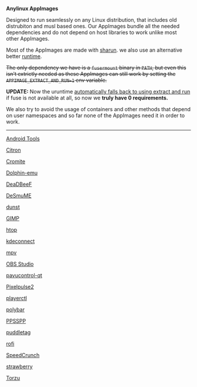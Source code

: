 **Anylinux AppImages**

Designed to run seamlessly on any Linux distribution, that includes old distrubiton and musl based ones. Our AppImages bundle all the needed dependencies and do not depend on host libraries to work unlike most other AppImages.

Most of the AppImages are made with [sharun](https://github.com/VHSgunzo/sharun). we also use an alternative better [runtime](https://github.com/VHSgunzo/uruntime).

~~The only dependency we have is a `fusermount` binary in `PATH`, but even this isn't extrictly needed as these AppImages can still work by setting the `APPIMAGE_EXTRACT_AND_RUN=1` env variable.~~

**UPDATE:** Now the uruntime [automatically falls back to using extract and run](https://github.com/VHSgunzo/uruntime?tab=readme-ov-file#built-in-configuration) if fuse is not available at all, so now we **truly have 0 requirements.**

We also try to avoid the usage of containers and other methods that depend on user namespaces and so far none of the AppImages need it in order to work.

---------------------------------------------------------------------------------------------

[Android Tools](https://github.com/pkgforge-dev/android-tools-AppImage)

[Citron](https://github.com/pkgforge-dev/Citron-AppImage)

[Cromite](https://github.com/pkgforge-dev/Cromite-AppImage)

[Dolphin-emu](https://github.com/pkgforge-dev/Dolphin-emu-AppImage)

[DeaDBeeF](https://github.com/pkgforge-dev/DeaDBeeF-AppImage)

[DeSmuME](https://github.com/pkgforge-dev/DeSmuME-AppImage)

[dunst](https://github.com/pkgforge-dev/dunst-AppImage)

[GIMP](https://github.com/pkgforge-dev/GIMP-AppImage)

[htop](https://github.com/pkgforge-dev/htop-AppImage)

[kdeconnect](https://github.com/pkgforge-dev/kdeconnect-AppImage)

[mpv](https://github.com/pkgforge-dev/mpv-AppImage)

[OBS Studio](https://github.com/pkgforge-dev/OBS-Studio-AppImage)

[pavucontrol-qt](https://github.com/pkgforge-dev/pavucontrol-qt-AppImage)

[Pixelpulse2](https://github.com/pkgforge-dev/Pixelpulse2-AppImage)

[playerctl](https://github.com/pkgforge-dev/playerctl-AppImage)

[polybar](https://github.com/pkgforge-dev/polybar-AppImage)

[PPSSPP](https://github.com/pkgforge-dev/PPSSPP-AppImage)

[puddletag](https://github.com/pkgforge-dev/puddletag-AppImage)

[rofi](https://github.com/pkgforge-dev/rofi-AppImage)

[SpeedCrunch](https://github.com/pkgforge-dev/SpeedCrunch-AppImage)

[strawberry](https://github.com/pkgforge-dev/strawberry-AppImage)

[Torzu](https://github.com/pkgforge-dev/Torzu-AppImage)


